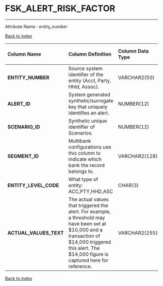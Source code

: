 # FSK_ALERT_RISK_FACTOR

---

Attribute Name :   entity_number

[Back to index](./index.md)

| Column Name            | Column Definition                                                                                                                                                                                         | Column Data Type   | Column Null Option   | PK   | FK   |
|:-----------------------|:----------------------------------------------------------------------------------------------------------------------------------------------------------------------------------------------------------|:-------------------|:---------------------|:-----|:-----|
| **ENTITY_NUMBER**      | Source system identifier of the entity (Acct, Party, Hhld, Assoc).                                                                                                                                        | VARCHAR2(50)       | Not Null             | Yes  | No   |
| **ALERT_ID**           | System generated synthetic/surrogate key that uniquely identifies an alert.                                                                                                                               | NUMBER(12)         | Not Null             | No   | Yes  |
| **SCENARIO_ID**        | Synthetic unique identifier of Scenarios.                                                                                                                                                                 | NUMBER(12)         | Not Null             | No   | Yes  |
| **SEGMENT_ID**         | Multibank configurations use this column to indicate which bank the record belongs to.                                                                                                                    | VARCHAR2(128)      | Not Null             | No   | Yes  |
| **ENTITY_LEVEL_CODE**  | What type of entity: ACC,PTY,HHD,ASC                                                                                                                                                                      | CHAR(3)            | Not Null             | No   | No   |
| **ACTUAL_VALUES_TEXT** | The actual values that triggered the alert.  For example, a threshold may have been set at $10,000 and a transaction of $14,000 triggered this alert.  The $14,000 figure is captured here for reference. | VARCHAR2(255)      | Null                 | No   | No   |

[Back to index](./index.md)